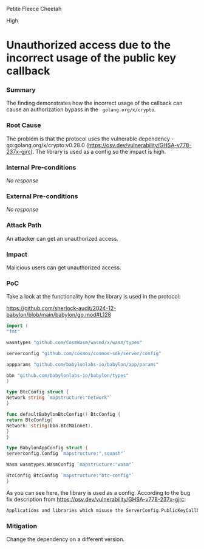 Petite Fleece Cheetah

High

# Unauthorized access due to the incorrect usage of the public key callback

### Summary

The finding demonstrates how the incorrect usage of the callback can cause an authorization bypass in the ` golang.org/x/crypto`.

### Root Cause

The problem is that the protocol uses the vulnerable dependency - go:golang.org/x/crypto:v0.28.0 (https://osv.dev/vulnerability/GHSA-v778-237x-gjrc). The library is used as a config so the impact is high.

### Internal Pre-conditions

_No response_

### External Pre-conditions

_No response_

### Attack Path

An attacker can get an unauthorized access.

### Impact

Malicious users can get unauthorized access.

### PoC

Take a look at the functionality how the library is used in the protocol:

https://github.com/sherlock-audit/2024-12-babylon/blob/main/babylon/go.mod#L128
```go
import (
"fmt"

wasmtypes "github.com/CosmWasm/wasmd/x/wasm/types"

serverconfig "github.com/cosmos/cosmos-sdk/server/config"

appparams "github.com/babylonlabs-io/babylon/app/params"

bbn "github.com/babylonlabs-io/babylon/types"
)

type BtcConfig struct {
Network string `mapstructure:"network"`
}

func defaultBabylonBtcConfig() BtcConfig {
return BtcConfig{
Network: string(bbn.BtcMainnet),
}
}

type BabylonAppConfig struct {
serverconfig.Config `mapstructure:",squash"`

Wasm wasmtypes.WasmConfig `mapstructure:"wasm"`

BtcConfig BtcConfig `mapstructure:"btc-config"`
}
```

As you can see here, the library is used as a config. According to the bug fix description from https://osv.dev/vulnerability/GHSA-v778-237x-gjrc: 

```go
Applications and libraries which misuse the ServerConfig.PublicKeyCallback callback may be susceptible to an authorization bypass. A call to this function does not guarantee that the key offered is in fact used to authenticate." Specifically, the SSH protocol allows clients to inquire about whether a public key is acceptable before proving control of the corresponding private key. PublicKeyCallback may be called with multiple keys, and the order in which the keys were provided cannot be used to infer which key the client successfully authenticated with, if any. Some applications, which store the key(s) passed to PublicKeyCallback (or derived information) and make security relevant determinations based on it once the connection is established, may make incorrect assumptions.
```

### Mitigation

Change the dependency on a different version.
